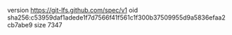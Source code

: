 version https://git-lfs.github.com/spec/v1
oid sha256:c53959daf1adede1f7d7566f41f561c1f300b37509955d9a5836efaa2cb7abe9
size 7347
